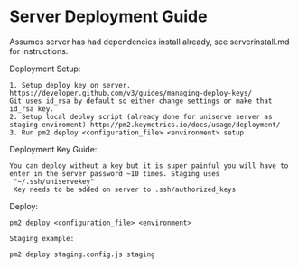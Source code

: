 Server Deployment Guide
============

Assumes server has had dependencies install already, see serverinstall.md for instructions.

Deployment Setup:

    1. Setup deploy key on server. https://developer.github.com/v3/guides/managing-deploy-keys/
    Git uses id_rsa by default so either change settings or make that id_rsa key.
    2. Setup local deploy script (already done for uniserve server as staging enviroment) http://pm2.keymetrics.io/docs/usage/deployment/
    3. Run pm2 deploy <configuration_file> <environment> setup

Deployment Key Guide:

    You can deploy without a key but it is super painful you will have to enter in the server password ~10 times. Staging uses 
     "~/.ssh/uniservekey"
     Key needs to be added on server to .ssh/authorized_keys

Deploy:

    pm2 deploy <configuration_file> <environment>
    
    Staging example:

    pm2 deploy staging.config.js staging

    